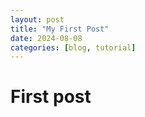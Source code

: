 ```yaml
---
layout: post
title: "My First Post"
date: 2024-08-08
categories: [blog, tutorial]
---
```


# First post